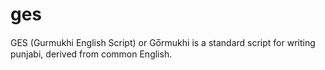 # ges
GES (Gurmukhi English Script) or Go̅rmukhi is a standard script for writing punjabi, derived from common English.
